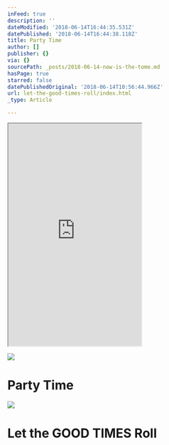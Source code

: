 ```yaml
---
inFeed: true
description: ''
dateModified: '2018-06-14T16:44:35.531Z'
datePublished: '2018-06-14T16:44:38.118Z'
title: Party Time
author: []
publisher: {}
via: {}
sourcePath: _posts/2018-06-14-now-is-the-tome.md
hasPage: true
starred: false
datePublishedOriginal: '2018-06-14T10:56:44.966Z'
url: let-the-good-times-roll/index.html
_type: Article

---
```

<iframe src="https://the-grid.github.io/ed-userhtml/?g=eJxdjlEOgyAQRK9COIDYYjVpxLsgrGVT6JoFNe3pte2ff_MmL5PpcWKbQGR2RoZS5nxXao72DVytmIAqR0mt6IHUtbtdaq27WooNfQlGts2RA-AjFCN1e8BvbST2wEZ-RRifWGyMtE1LjNkxwEsk-pyrEw-9-j8bdnk4OOM" height="500" style=""></iframe>

![](https://the-grid-user-content.s3-us-west-2.amazonaws.com/edb2494e-ca71-4cbb-83a7-b7ede5462fbd.jpg)

# Party Time
![](https://the-grid-user-content.s3-us-west-2.amazonaws.com/7e9c920f-4b7e-4921-86f0-3d4da35cbd2d.jpg)

# Let the GOOD TIMES Roll